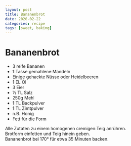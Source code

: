 ```yaml
---
layout: post
title: Bananenbrot
date: 2020-02-22
categories: recipe
tags: [sweet, baking]
---
```

# Bananenbrot

- 3 reife Bananen
- 1 Tasse gemahlene Mandeln
- Einige gehackte Nüsse oder Heidelbeeren
- 1 EL Öl
- 3 Eier
- ½ TL Salz
- 250g Mehl
- 1 TL Backpulver
- 1 TL Zimtpulver
- n.B. Honig
- Fett für die Form

Alle Zutaten zu einem homogenen cremigen Teig anrühren.  
Brotform einfetten und Teig hinein geben.  
Bananenbrot bei 170° für etwa 35 Minuten backen.  

